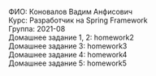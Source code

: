 ФИО: Коновалов Вадим Анфисович  
Курс: Разработчик на Spring Framework  
Группа: 2021-08  
Домашнее задание 1, 2: homework2  
Домашнее задание 3:  homework3  
Домашнее задание 4:  homework4  
Домашнее задание 5:  homework5  